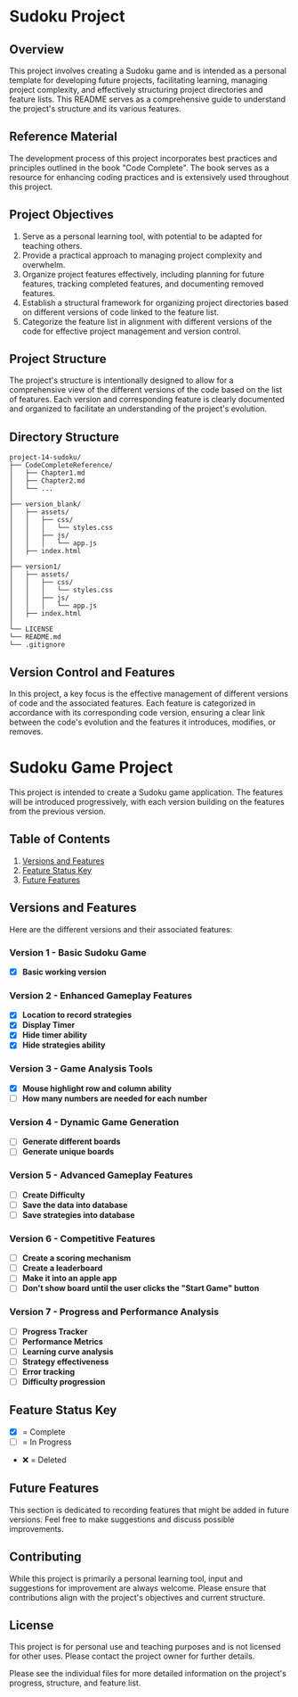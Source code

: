 # Sudoku Project

## Overview
This project involves creating a Sudoku game and is intended as a personal template for developing future projects, facilitating learning, managing project complexity, and effectively structuring project directories and feature lists. This README serves as a comprehensive guide to understand the project's structure and its various features.

## Reference Material
The development process of this project incorporates best practices and principles outlined in the book "Code Complete". The book serves as a resource for enhancing coding practices and is extensively used throughout this project.

## Project Objectives

1. Serve as a personal learning tool, with potential to be adapted for teaching others.
2. Provide a practical approach to managing project complexity and overwhelm.
3. Organize project features effectively, including planning for future features, tracking completed features, and documenting removed features.
4. Establish a structural framework for organizing project directories based on different versions of code linked to the feature list.
5. Categorize the feature list in alignment with different versions of the code for effective project management and version control.

## Project Structure
The project's structure is intentionally designed to allow for a comprehensive view of the different versions of the code based on the list of features. Each version and corresponding feature is clearly documented and organized to facilitate an understanding of the project's evolution.


## Directory Structure

```
project-14-sudoku/
├── CodeCompleteReference/
│   ├── Chapter1.md
│   ├── Chapter2.md
│   └── ...
│
├── version_blank/
│   ├── assets/
│   │   ├── css/
│   │   │   └── styles.css
│   │   ├── js/
│   │   │   └── app.js
│   ├── index.html
│
├── version1/
│   ├── assets/
│   │   ├── css/
│   │   │   └── styles.css
│   │   ├── js/
│   │   │   └── app.js
│   ├── index.html
│
└── LICENSE
└── README.md
└── .gitignore
```


## Version Control and Features
In this project, a key focus is the effective management of different versions of code and the associated features. Each feature is categorized in accordance with its corresponding code version, ensuring a clear link between the code's evolution and the features it introduces, modifies, or removes.


# Sudoku Game Project

This project is intended to create a Sudoku game application. The features will be introduced progressively, with each version building on the features from the previous version.

## Table of Contents

1. [Versions and Features](#versions-and-features)
2. [Feature Status Key](#feature-status-key)
3. [Future Features](#future-features)

## Versions and Features

Here are the different versions and their associated features:

### Version 1 - Basic Sudoku Game
- [X] **Basic working version**

### Version 2 - Enhanced Gameplay Features

- [X] **Location to record strategies**
- [X] **Display Timer**
- [X] **Hide timer ability**
- [X] **Hide strategies ability**

### Version 3 - Game Analysis Tools

- [X] **Mouse highlight row and column ability**
- [ ] **How many numbers are needed for each number**

### Version 4 - Dynamic Game Generation
- [ ] **Generate different boards**
- [ ] **Generate unique boards**

### Version 5 - Advanced Gameplay Features
- [ ] **Create Difficulty**
- [ ] **Save the data into database**
- [ ] **Save strategies into database**

### Version 6 - Competitive Features
- [ ] **Create a scoring mechanism**
- [ ] **Create a leaderboard**
- [ ] **Make it into an apple app**
- [ ] **Don't show board until the user clicks the "Start Game" button**

### Version 7 - Progress and Performance Analysis
- [ ] **Progress Tracker**
- [ ] **Performance Metrics**
- [ ] **Learning curve analysis**
- [ ] **Strategy effectiveness**
- [ ] **Error tracking**
- [ ] **Difficulty progression**

## Feature Status Key

- [x] = Complete
- [ ] = In Progress
- ❌ = Deleted

## Future Features

This section is dedicated to recording features that might be added in future versions. Feel free to make suggestions and discuss possible improvements.















## Contributing
While this project is primarily a personal learning tool, input and suggestions for improvement are always welcome. Please ensure that contributions align with the project's objectives and current structure.

## License
This project is for personal use and teaching purposes and is not licensed for other uses. Please contact the project owner for further details.


Please see the individual files for more detailed information on the project's progress, structure, and feature list.